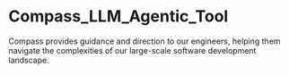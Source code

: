 # Compass_LLM_Agentic_Tool
Compass provides guidance and direction to our engineers, helping them navigate the complexities of our large-scale software development landscape.
